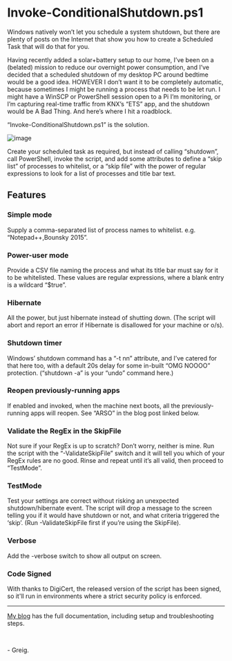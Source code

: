 # Invoke-ConditionalShutdown.ps1

Windows natively won’t let you schedule a system shutdown, but there are plenty of posts on the Internet that show you how to create a Scheduled Task that will do that for you.

Having recently added a solar+battery setup to our home, I’ve been on a (belated) mission to reduce our overnight power consumption, and I’ve decided that a scheduled shutdown of my desktop PC around bedtime would be a good idea. HOWEVER I don’t want it to be completely automatic, because sometimes I might be running a process that needs to be let run. I might have a WinSCP or PowerShell session open to a Pi I’m monitoring, or I’m capturing real-time traffic from KNX’s “ETS” app, and the shutdown would be A Bad Thing. And here’s where I hit a roadblock.

“Invoke-ConditionalShutdown.ps1” is the solution.

![image](https://user-images.githubusercontent.com/11004787/201496156-f5004990-803b-4981-b292-3d09cbafa2d9.png)

Create your scheduled task as required, but instead of calling “shutdown”, call PowerShell, invoke the script, and add some attributes to define a “skip list” of processes to whitelist, or a “skip file” with the power of regular expressions to look for a list of processes and title bar text.

## Features
 
### Simple mode

Supply a comma-separated list of process names to whitelist. e.g. “Notepad++,Bounsky 2015”.

### Power-user mode

Provide a CSV file naming the process and what its title bar must say for it to be whitelisted. These values are regular expressions, where a blank entry is a wildcard “$true”.

### Hibernate

All the power, but just hibernate instead of shutting down. (The script will abort and report an error if Hibernate is disallowed for your machine or o/s).

### Shutdown timer

Windows’ shutdown command has a “-t nn” attribute, and I’ve catered for that here too, with a default 20s delay for some in-built “OMG NOOOO” protection. (“shutdown -a” is your “undo” command here.)

### Reopen previously-running apps

If enabled and invoked, when the machine next boots, all the previously-running apps will reopen. See “ARSO” in the blog post linked below.

### Validate the RegEx in the SkipFile

Not sure if your RegEx is up to scratch? Don’t worry, neither is mine. Run the script with the “-ValidateSkipFile” switch and it will tell you which of your RegEx rules are no good. Rinse and repeat until it’s all valid, then proceed to “TestMode”.

### TestMode

Test your settings are correct without risking an unexpected shutdown/hibernate event. The script will drop a message to the screen telling you if it would have shutdown or not, and what criteria triggered the ‘skip’. (Run -ValidateSkipFile first if you’re using the SkipFile).

### Verbose

Add the -verbose switch to show all output on screen.

### Code Signed

With thanks to DigiCert, the released version of the script has been signed, so it'll run in environments where a strict security policy is enforced.

<hr>

[My blog](https://greiginsydney.com/invoke-conditionalshutdown-ps1) has the full documentation, including setup and troubleshooting steps.

&nbsp;<br>

\- Greig.
